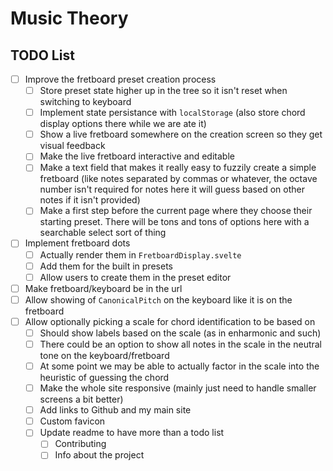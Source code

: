 # Music Theory

## TODO List

- [ ] Improve the fretboard preset creation process
  - [ ] Store preset state higher up in the tree so it isn't reset when switching to keyboard
  - [ ] Implement state persistance with `localStorage` (also store chord display options there while we are ate it)
  - [ ] Show a live fretboard somewhere on the creation screen so they get visual feedback
  - [ ] Make the live fretboard interactive and editable
  - [ ] Make a text field that makes it really easy to fuzzily create a simple fretboard (like notes separated by commas or whatever, the octave number isn't required for notes here it will guess based on other notes if it isn't provided)
  - [ ] Make a first step before the current page where they choose their starting preset. There will be tons and tons of options here with a searchable select sort of thing
- [ ] Implement fretboard dots
  - [ ] Actually render them in `FretboardDisplay.svelte`
  - [ ] Add them for the built in presets
  - [ ] Allow users to create them in the preset editor
- [ ] Make fretboard/keyboard be in the url
- [ ] Allow showing of `CanonicalPitch` on the keyboard like it is on the fretboard
- [ ] Allow optionally picking a scale for chord identification to be based on
  - [ ] Should show labels based on the scale (as in enharmonic and such)
  - [ ] There could be an option to show all notes in the scale in the neutral tone on the keyboard/fretboard
  - [ ] At some point we may be able to actually factor in the scale into the heuristic of guessing the chord
  - [ ] Make the whole site responsive (mainly just need to handle smaller screens a bit better)
  - [ ] Add links to Github and my main site
  - [ ] Custom favicon
  - [ ] Update readme to have more than a todo list
    - [ ] Contributing
    - [ ] Info about the project
